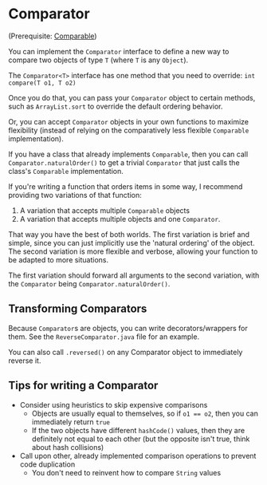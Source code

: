 # Comparator

(Prerequisite: [Comparable](../comparable))

You can implement the `Comparator` interface to define a new way to compare two objects of type `T` (where `T` is any `Object`).

The `Comparator<T>` interface has one method that you need to override: `int compare(T o1, T o2)`

Once you do that, you can pass your `Comparator` object to certain methods, such as `ArrayList.sort` to override the default ordering behavior.

Or, you can accept `Comparator` objects in your own functions to maximize flexibility (instead of relying on the comparatively less flexible `Comparable` implementation).

If you have a class that already implements `Comparable`, then you can call `Comparator.naturalOrder()` to get a trivial `Comparator` that just calls the class's `Comparable` implementation.

If you're writing a function that orders items in some way, I recommend providing two variations of that function:

1. A variation that accepts multiple `Comparable` objects
2. A variation that accepts multiple objects and one `Comparator`.

That way you have the best of both worlds. The first variation is brief and simple, since you can just implicitly use the 'natural ordering' of the object. The second variation is more flexible and verbose, allowing your function to be adapted to more situations.

The first variation should forward all arguments to the second variation, with the `Comparator` being `Comparator.naturalOrder()`.


## Transforming Comparators

Because `Comparator`s are objects, you can write decorators/wrappers for them. See the `ReverseComparator.java` file for an example.

You can also call `.reversed()` on any Comparator object to immediately reverse it.


## Tips for writing a Comparator

- Consider using heuristics to skip expensive comparisons
    - Objects are usually equal to themselves, so if `o1 == o2`, then you can immediately return `true`
    - If the two objects have different `hashCode()` values, then they are definitely not equal to each other (but the opposite isn't true, think about hash collisions)
- Call upon other, already implemented comparison operations to prevent code duplication
    - You don't need to reinvent how to compare `String` values

